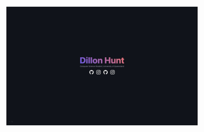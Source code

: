 ![Website Hero](https://github.com/Dillon-Hunt/portfolio/blob/ed1c2d7fa0814bdcb76942f2b1d8437ccd8b4972/screenshots/Dillon%20Hunt.jpeg)
